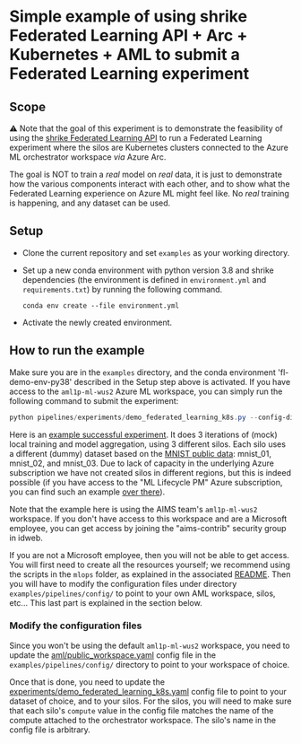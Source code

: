 # Simple example of using shrike Federated Learning API + Arc + Kubernetes + AML to submit a Federated Learning experiment

## Scope
:warning:
Note that the goal of this experiment is to demonstrate the feasibility of using the [shrike Federated Learning API](https://shrike-docs.com/pipeline/federated-learning-doc/) to run a Federated Learning experiment where the silos are Kubernetes clusters connected to the Azure ML orchestrator workspace _via_ Azure Arc. 

The goal is NOT to train a _real_ model on _real_ data, it is just to demonstrate how the various components interact with each other, and to show what the Federated Learning experience on Azure ML might feel like. No _real_ training is happening, and any dataset can be used.

## Setup

- Clone the current repository and set `examples` as your working directory.
- Set up a new conda environment with python version 3.8 and shrike dependencies (the environment is defined in `environment.yml` and `requirements.txt`) by running the following command.

  `conda env create --file environment.yml`

- Activate the newly created environment.

## How to run the example

Make sure you are in the `examples` directory, and the conda environment 'fl-demo-env-py38' described in the Setup step above is activated. If you have access to the `aml1p-ml-wus2` Azure ML workspace, you can simply run the following command to submit the experiment:

```ps1
python pipelines/experiments/demo_federated_learning_k8s.py --config-dir pipelines/config --config-name experiments/demo_federated_learning_k8s +run.submit=True
```

Here is an [example successful experiment](https://ml.azure.com/runs/e5fe7afa-0884-492a-a36e-2f242946d066?wsid=/subscriptions/48bbc269-ce89-4f6f-9a12-c6f91fcb772d/resourcegroups/aml1p-rg/workspaces/aml1p-ml-wus2&tid=72f988bf-86f1-41af-91ab-2d7cd011db47#). It does 3 iterations of (mock) local training and model aggregation, using 3 different silos. Each silo uses a different (dummy) dataset based on the [MNIST public data](https://en.wikipedia.org/wiki/MNIST_database): mnist_01, mnist_02, and mnist_03. Due to lack of capacity in the underlying Azure subscription we have not created silos in different regions, but this is indeed possible (if you have access to the "ML Lifecycle PM" Azure subscription, you can find such an example [over there](https://ml.azure.com/experiments/id/97f21904-e7c7-404a-835a-1b21ee026d67/runs/e4b26654-4ba9-4153-8270-e3a1cd8a0c33?wsid=/subscriptions/6560575d-fa06-4e7d-95fb-f962e74efd7a/resourcegroups/thopo-orchestrator-rg/workspaces/thopo-orchestrator&tid=72f988bf-86f1-41af-91ab-2d7cd011db47#)).

Note that the example here is using the AIMS team's `aml1p-ml-wus2` workspace. If you don't have access to this workspace and are a Microsoft employee, you can get access by joining the "aims-contrib" security group in idweb.

If you are not a Microsoft employee, then you will not be able to get access. You will first need to create all the resources yourself; we recommend using the scripts in the  `mlops` folder, as explained in the associated [README](../mlops/README.md). Then you will have to modify the configuration files under directory `examples/pipelines/config/` to point to your own AML workspace, silos, etc... This last part is explained in the section below.

### Modify the configuration files
Since you won't be using the default `aml1p-ml-wus2` workspace, you need to update the [aml/public_workspace.yaml](./pipelines/config/aml/public_workspace.yaml) config file in the `examples/pipelines/config/` directory to point to your workspace of choice.

Once that is done, you need to update the [experiments/demo_federated_learning_k8s.yaml](./pipelines/config/experiments/demo_federated_learning_k8s.yaml) config file to point to your dataset of choice, and to your silos. For the silos, you will need to make sure that each silo's `compute` value in the config file matches the name of the compute attached to the orchestrator workspace. The silo's name in the config file is arbitrary.
